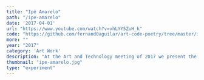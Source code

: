 ```yaml
---
title: "Ipê Amarelo"
path: "/ipe-amarelo"
date: '2017-04-01'
url: "https://www.youtube.com/watch?v=vhLYY5ZuH_k"
code: "https://github.com/fernand0aguilar/art-code-poetry/tree/master/ipeamarelo_72h_2"
more: ""
year: "2017"
category: 'Art Work'
description: "At the Art and Technology meeting of 2017 we present the work Ipê. A computer-rendered tree that grows in 72 hours. In the exposure proposal, the tree is born at the opening of the exhibition and grows, develops and only ends its life cycle with the closure of the exhibition, considering the concept of emergence. Elaborated for the exhibition on the School of Fine Arts in Porto, Ipe Amarelo interacts with the biological time in function of the exhibition's space."
thumbnail: "ipe-amarelo.jpg"
type: "experiment"
---
```

